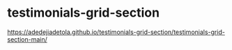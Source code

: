 # testimonials-grid-section

https://adedejiadetola.github.io/testimonials-grid-section/testimonials-grid-section-main/
